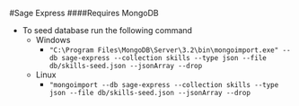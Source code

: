 #Sage Express
####Requires MongoDB
* To seed database run the following command
  * Windows
    * `"C:\Program Files\MongoDB\Server\3.2\bin\mongoimport.exe" --db sage-express --collection skills --type json --file db/skills-seed.json --jsonArray --drop`
  * Linux
    * `"mongoimport --db sage-express --collection skills --type json --file db/skills-seed.json --jsonArray --drop`